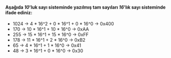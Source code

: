 #### Aşağıda _10_'luk sayı sisteminde yazılmış tam sayıları _16_'lık sayı sisteminde ifade ediniz:

* 1024	->	4 * 16^2 + 0 * 16^1 + 0 * 16^0		->	0x400
* 170	->			   10 * 16^1 + 10 * 16^0	->	0xAA
* 255	->			   15 * 16^1 + 15 * 16^0	->	0xFF
* 178	->			   11 * 16^1 + 2 * 16^0		->	0xB2
* 65	->			    4 * 16^1 + 1 * 16^0		->	0x41
* 48	->				3 * 16^1 + 0 * 16^0		->	0x30
